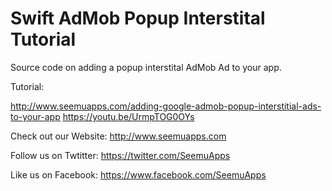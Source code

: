 Swift AdMob Popup Interstital Tutorial
==============================

Source code on adding a popup interstital AdMob Ad to your app.

Tutorial:

http://www.seemuapps.com/adding-google-admob-popup-interstitial-ads-to-your-app
https://youtu.be/UrmpTOG0OYs

Check out our Website: http://www.seemuapps.com

Follow us on Twtitter: https://twitter.com/SeemuApps

Like us on Facebook: https://www.facebook.com/SeemuApps

